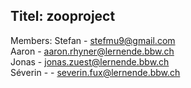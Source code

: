 Titel:    zooproject
----------------------------------------------
Members:  Stefan - stefmu9@gmail.com <br />
          Aaron - aaron.rhyner@lernende.bbw.ch <br />
          Jonas - jonas.zuest@lernende.bbw.ch <br />
          Séverin -  - severin.fux@lernende.bbw.ch <br />
